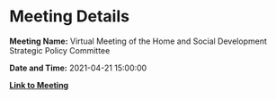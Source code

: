 # Meeting Details

**Meeting Name:** Virtual Meeting of the Home and Social Development Strategic Policy Committee

**Date and Time:** 2021-04-21 15:00:00

**[Link to Meeting](https://www.limerick.ie/council/whats-on/meeting-home-and-social-development-strategic-policy-committee-8)**
